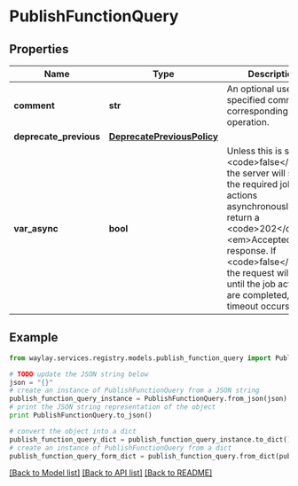 # PublishFunctionQuery


## Properties

Name | Type | Description | Notes
------------ | ------------- | ------------- | -------------
**comment** | **str** | An optional user-specified comment corresponding to the operation. | [optional] 
**deprecate_previous** | [**DeprecatePreviousPolicy**](DeprecatePreviousPolicy.md) |  | [optional] 
**var_async** | **bool** | Unless this is set to &lt;code&gt;false&lt;/code&gt;, the server will start the required job actions asynchronously and return a &lt;code&gt;202&lt;/code&gt; &lt;em&gt;Accepted&lt;/em&gt; response. If &lt;code&gt;false&lt;/code&gt; the request will block until the job actions are completed, or a timeout occurs. | [optional] [default to True]

## Example

```python
from waylay.services.registry.models.publish_function_query import PublishFunctionQuery

# TODO update the JSON string below
json = "{}"
# create an instance of PublishFunctionQuery from a JSON string
publish_function_query_instance = PublishFunctionQuery.from_json(json)
# print the JSON string representation of the object
print PublishFunctionQuery.to_json()

# convert the object into a dict
publish_function_query_dict = publish_function_query_instance.to_dict()
# create an instance of PublishFunctionQuery from a dict
publish_function_query_form_dict = publish_function_query.from_dict(publish_function_query_dict)
```
[[Back to Model list]](../README.md#documentation-for-models) [[Back to API list]](../README.md#documentation-for-api-endpoints) [[Back to README]](../README.md)



